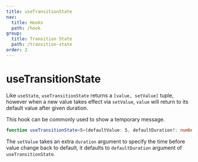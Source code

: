 ```yaml
---
title: useTransitionState
nav:
  title: Hooks
  path: /hook
group:
  title: Transition State
  path: /transition-state
order: 2
---
```


# useTransitionState

Like `useState`, `useTransitionState` returns a `[value, setValue]` tuple, however when a new value takes effect via `setValue`, `value` will return to its default value after given duration.

This hook can be commonly used to show a temporary message.

```typescript
function useTransitionState<S>(defaultValue: S, defaultDuration?: number)
```

The `setValue` takes an extra `duration` argument to specify the time before value change back to default, it defaults to `defaultDuration` argument of `useTransitionState`.

<code src='./demo/useTransitionState.tsx'>

